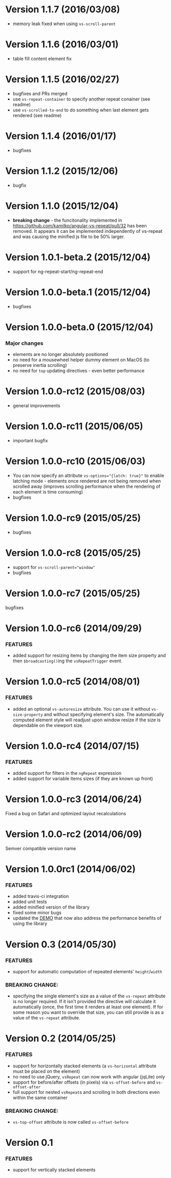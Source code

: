 Version 1.1.7 (2016/03/08)
=================

  * memory leak fixed when using `vs-scroll-parent`

Version 1.1.6 (2016/03/01)
=================

  * table fill content element fix

Version 1.1.5 (2016/02/27)
=================

  * bugfixes and PRs merged
  * use `vs-repeat-container` to specify another repeat conainer (see readme)
  * use `vs-scrolled-to-end` to do something when last element gets rendered (see readme)

Version 1.1.4 (2016/01/17)
=================

  * bugfixes

Version 1.1.2 (2015/12/06)
=================

  * bugfix

Version 1.1.0 (2015/12/04)
=================

  * **breaking change** - the funcitonality implemented in https://github.com/kamilkp/angular-vs-repeat/pull/32 has been removed. It appears it can be implemented independently of vs-repeat and was causing the minified js file to be 50% larger.

Version 1.0.1-beta.2 (2015/12/04)
=================

  * support for ng-repeat-start/ng-repeat-end

Version 1.0.0-beta.1 (2015/12/04)
=================

  * bugfixes

Version 1.0.0-beta.0 (2015/12/04)
=================

### Major changes
  * elements are no longer absolutely positioned
  * no need for a mousewheel helper dummy element on MacOS (to preserve inertia scrolling)
  * no need for `top` updating directives - even better performance

Version 1.0.0-rc12 (2015/08/03)
=================

  * general improvements

Version 1.0.0-rc11 (2015/06/05)
=================

  * important bugfix

Version 1.0.0-rc10 (2015/06/03)
=================

  * You can now specify an attribute `vs-options="{latch: true}"` to enable latching mode - elements once rendered are not being removed when scrolled away (improves scrolling performance when the rendering of each element is time consuming)
  * bugfixes

Version 1.0.0-rc9 (2015/05/25)
=================

  * bugfixes

Version 1.0.0-rc8 (2015/05/25)
=================

  * support for `vs-scroll-parent="window"`
  * bugfixes

Version 1.0.0-rc7 (2015/05/25)
=================

bugfixes

Version 1.0.0-rc6 (2014/09/29)
=================

### FEATURES
  * added support for resizing items by changing the item size property and then `$broadcasting()`ing the ``vsRepeatTrigger`` event.

Version 1.0.0-rc5 (2014/08/01)
=================

### FEATURES
  * added an optional `vs-autoresize` attribute. You can use it without `vs-size-property` and without specifying element's size. The automatically computed element style will readjust upon window resize if the size is dependable on the viewport size.

Version 1.0.0-rc4 (2014/07/15)
=================

### FEATURES
  * added support for filters in the `ngRepeat` expression
  * added support for variable items sizes (if they are known up front)

Version 1.0.0-rc3 (2014/06/24)
=================
Fixed a bug on Safari and optimized layout recalculations

Version 1.0.0-rc2 (2014/06/09)
=================
Semver compatible version name

Version 1.0.0rc1 (2014/06/02)
=================

### FEATURES
- added travis-ci integration
- added unit tests
- added minified version of the library
- fixed some minor bugs
- updated the [DEMO](http://kamilkp.github.io/angular-vs-repeat/) that now also address the performance benefits of using the library

Version 0.3 (2014/05/30)
=================

### FEATURES
- support for automatic computation of repeated elements' `height`/`width`

### BREAKING CHANGE:
- specifying the single element's size as a value of the `vs-repeat` attribute is no longer required. If it isn't provided the directive will calculate it automatically (once, the first time it renders at least one element). If for some reason you want to override that size, you can still provide is as a value of the `vs-repeat` attribute.

Version 0.2 (2014/05/25)
=================

### FEATURES
- support for horizontally stacked elements (a `vs-horizontal` attribute must be placed on the element)
- no need to use jQuery, `vsRepeat` can now work with angular (jqLite) only
- support for before/after offsets (in pixels) via `vs-offset-before` and `vs-offset-after`
- full support for nested `vsRepeat`s and scrolling in both directions even within the same container

### BREAKING CHANGE:
- `vs-top-offset` attribute is now called `vs-offset-before`

Version 0.1
=================

### FEATURES
- support for vertically stacked elements
